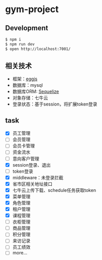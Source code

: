 # gym-project

## Development

```bash
$ npm i
$ npm run dev
$ open http://localhost:7001/
```

## 相关技术
  - 框架：[eggjs](https://eggjs.org/zh-cn/intro/quickstart.html)
  - 数据库：mysql
  - 数据库ORM: [Sequelize](https://itbilu.com/nodejs/npm/VkYIaRPz-.html#induction)
  - 对象存储：七牛云
  - 登录状态：基于session，将扩展token登录

## task
- [x] 员工管理
- [ ] 会员管理
- [ ] 会员卡管理
- [ ] 资金流水
- [ ] 意向客户管理
- [x] session登录、退出
- [ ] token登录
- [x] middleware：未登录拦截
- [x] 省市区相关地址接口
- [x] 七牛云上传下载、schedule任务获取token
- [x] 菜单管理
- [x] 角色管理
- [x] 租户管理
- [x] 课程管理
- [ ] 衣柜管理
- [ ] 商品管理
- [ ] 积分管理
- [ ] 来访记录
- [ ] 员工绩效
- [ ] more...